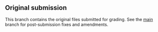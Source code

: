 ## Original submission

This branch contains the original files submitted for grading. See the [main](https://github.com/mosguinz-csc220-02/CSC220Asmt02)
branch for post-submission fixes and amendments.
